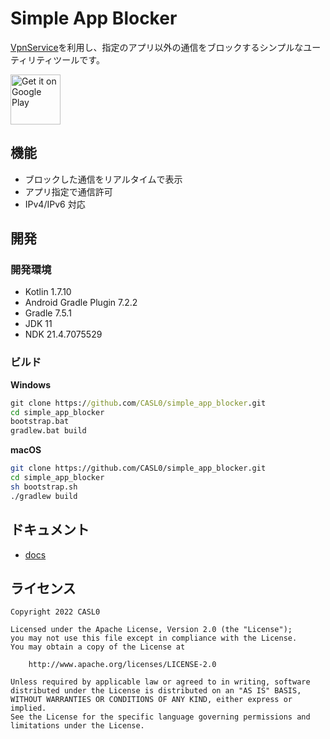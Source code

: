 # Simple App Blocker

[VpnService](https://developer.android.com/reference/android/net/VpnService)を利用し、指定のアプリ以外の通信をブロックするシンプルなユーティリティツールです。

<a href='https://play.google.com/store/apps/details?id=jp.co.casl0.android.simpleappblocker'>
    <img alt='Get it on Google Play' height="80" src='https://play.google.com/intl/en_us/badges/images/generic/en_badge_web_generic.png'/></a>

## 機能

- ブロックした通信をリアルタイムで表示
- アプリ指定で通信許可
- IPv4/IPv6 対応

## 開発

### 開発環境

- Kotlin 1.7.10
- Android Gradle Plugin 7.2.2
- Gradle 7.5.1
- JDK 11
- NDK 21.4.7075529

### ビルド

**Windows**

```cmd
git clone https://github.com/CASL0/simple_app_blocker.git
cd simple_app_blocker
bootstrap.bat
gradlew.bat build
```

**macOS**

```bash
git clone https://github.com/CASL0/simple_app_blocker.git
cd simple_app_blocker
sh bootstrap.sh
./gradlew build
```

## ドキュメント

- [docs](/docs)

## ライセンス

```
Copyright 2022 CASL0

Licensed under the Apache License, Version 2.0 (the "License");
you may not use this file except in compliance with the License.
You may obtain a copy of the License at

    http://www.apache.org/licenses/LICENSE-2.0

Unless required by applicable law or agreed to in writing, software
distributed under the License is distributed on an "AS IS" BASIS,
WITHOUT WARRANTIES OR CONDITIONS OF ANY KIND, either express or implied.
See the License for the specific language governing permissions and
limitations under the License.
```
